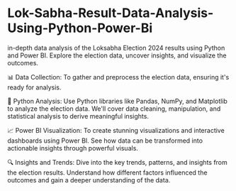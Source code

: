 # Lok-Sabha-Result-Data-Analysis-Using-Python-Power-Bi

in-depth data analysis of the Loksabha Election 2024 results using Python and Power BI.  Explore the election data, uncover insights, and visualize the outcomes. 

📊 Data Collection:  To gather and preprocess the election data, ensuring it's ready for analysis.

🐍 Python Analysis: Use Python libraries like Pandas, NumPy, and Matplotlib to analyze the election data. We'll cover data cleaning, manipulation, and statistical analysis to derive meaningful insights.

📈 Power BI Visualization: To create stunning visualizations and interactive dashboards using Power BI. See how data can be transformed into actionable insights through powerful visuals.

🔍 Insights and Trends: Dive into the key trends, patterns, and insights from the election results. Understand how different factors influenced the outcomes and gain a deeper understanding of the data.
